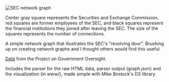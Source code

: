 ![SEC network graph](https://raw.github.com/miketahani/sec-revolving-door/master/pogo.png)

Center gray square represents the Securities and Exchange Commission, red squares are former employees of the SEC, and black squares represent the financial institutions they joined after leaving the SEC. The size of the squares represents the number of connections.

A simple network graph that illustrates the SEC's "revolving door". Brushing up on creating network graphs and I thought others would find this useful.

[Data](http://www.pogo.org/tools-and-data/sec-revolving-door-database/data/?former_division_office=&former_title=&new_employer=&dateType=date_of_resignation&startDate=&endDate=) from the Project on Government Oversight.

Includes the parser for the raw HTML data, parser output (graph.json) and the visualization (in www/), made simple with Mike Bostock's D3 library.